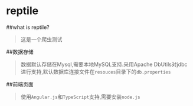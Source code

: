 # reptile

##what is reptile?
>这是一个爬虫测试

##数据存储
>数据默认存储在Mysql,需要本地MySQL支持.采用Apache DbUtils对jdbc进行支持,默认数据库连接文件在`resouces`目录下的`db.properties`

##前端页面
>使用`Angular.js`和`TypeScript`支持,需要安装`node.js`

